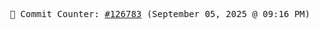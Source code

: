 <p align="center">
    <samp>
        📮 Commit Counter: <a href="https://github.com/Javascript-void0/Javascript-void0/commits/main">#126783</a> (September 05, 2025 @ 09:16 PM)
    </samp>
</p>